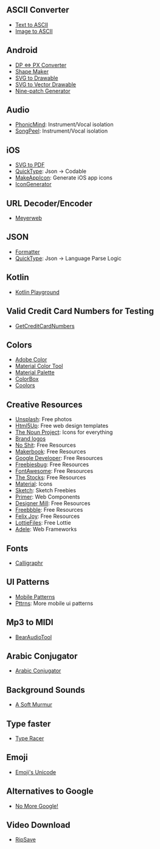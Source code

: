 ## ASCII Converter
- [Text to ASCII](http://www.network-science.de/ascii/)
- [Image to ASCII](https://www.text-image.com/convert/)

## Android
- [DP <=> PX Converter](http://labs.rampinteractive.co.uk/android_dp_px_calculator/)
- [Shape Maker](http://shapes.softartstudio.com)
- [SVG to Drawable](http://inloop.github.io/svg2android/)
- [SVG to Vector Drawable](https://svg2vector.com)
- [Nine-patch Generator](https://romannurik.github.io/AndroidAssetStudio/nine-patches.html#&sourceDensity=320&name=example)

## Audio
- [PhonicMind](https://phonicmind.com/): Instrument/Vocal isolation
- [SongPeel](https://www.songpeel.com/): Instrument/Vocal isolation

## iOS
- [SVG to PDF](https://cloudconvert.com/svg-to-pdf)
- [QuickType](https://app.quicktype.io): Json -> Codable
- [MakeAppIcon](https://makeappicon.com/): Generate iOS app icons
- [IconGenerator](https://github.com/onmyway133/IconGenerator)

## URL Decoder/Encoder
- [Meyerweb](https://meyerweb.com/eric/tools/dencoder/)

## JSON
 - [Formatter](https://jsonformatter.curiousconcept.com)
 - [QuickType](https://app.quicktype.io): Json -> Language Parse Logic
 
## Kotlin
 - [Kotlin Playground](https://play.kotlinlang.org)

## Valid Credit Card Numbers for Testing

- [GetCreditCardNumbers](http://www.getcreditcardnumbers.com)

## Colors
- [Adobe Color](https://color.adobe.com/explore/?filter=most-popular&time=month)
- [Material Color Tool](https://material.io/resources/color/)
- [Material Palette](https://www.materialpalette.com)
- [ColorBox](https://www.colorbox.io)
- [Coolors](https://coolors.co/)

## Creative Resources
- [Unsplash](https://unsplash.com): Free photos
- [Html5Up](https://html5up.net): Free web design templates
- [The Noun Project](https://thenounproject.com): Icons for everything
- [Brand logos](https://simpleicons.org)
- [No Shit](https://noshit.xyz/): Free Resources
- [Makerbook](http://makerbook.net): Free Resources
- [Google Developer](https://developer.android.com/design/downloads/): Free Resources
- [Freebiesbug](https://freebiesbug.com/): Free Resources
- [FontAwesome](https://fontawesome.com/): Free Resources
- [The Stocks](http://thestocks.im/): Free Resources
- [Material](https://material.io/tools/icons/?style=baseline): Icons
- [Sketch](https://sketch.fordesignrs.com/): Sketch Freebies
- [Primer](https://primer.style/components): Web Components
- [Designer Mill](https://www.designermill.com): Free Resources
- [Freebbble](http://freebbble.com/): Free Resources
- [Felix Joy](https://www.felixjoy.co/designbase): Free Resources
- [LottieFiles](https://www.lottiefiles.com/aep): Free Lottie 
- [Adele](https://adele.uxpin.com/): Web Frameworks

## Fonts

- [Calligraphr](https://www.calligraphr.com/en/)

## UI Patterns

- [Mobile Patterns](https://www.mobile-patterns.com/)
- [Pttrns](https://www.pttrns.com/?scid=38): More mobile ui patterns

## Mp3 to MIDI
- [BearAudioTool](https://www.bearaudiotool.com/mp3-to-midi)

## Arabic Conjugator
- [Arabic Conjugator](http://acon.baykal.be/index.php?r3=ب&r2=ت&r1=ك&type=I&pvowel=a&ivowel=i&display=western)

## Background Sounds

- [A Soft Murmur](https://asoftmurmur.com)

## Type faster

- [Type Racer](https://play.typeracer.com)

## Emoji

- [Emoji's Unicode](https://apps.timwhitlock.info/emoji/tables/unicode#note1)

## Alternatives to Google

- [No More Google!](https://nomoregoogle.com/)

## Video Download

- [RipSave](https://ripsave.com)
